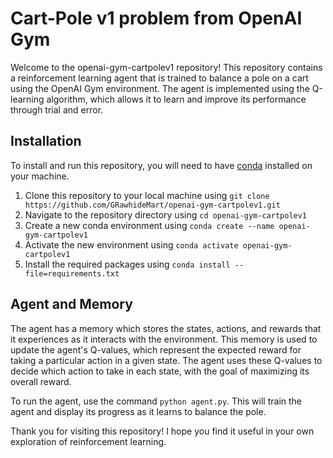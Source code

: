 # Cart-Pole v1 problem from OpenAI Gym
Welcome to the openai-gym-cartpolev1 repository! This repository contains a reinforcement learning agent that is trained to balance a pole on a cart using the OpenAI Gym environment. The agent is implemented using the Q-learning algorithm, which allows it to learn and improve its performance through trial and error.

## Installation
To install and run this repository, you will need to have [conda](https://docs.conda.io/en/latest/) installed on your machine.  
1. Clone this repository to your local machine using `git clone https://github.com/GRawhideMart/openai-gym-cartpolev1.git`
2. Navigate to the repository directory using `cd openai-gym-cartpolev1`
3. Create a new conda environment using `conda create --name openai-gym-cartpolev1`
4. Activate the new environment using `conda activate openai-gym-cartpolev1`
5. Install the required packages using `conda install --file=requirements.txt`

## Agent and Memory
The agent has a memory which stores the states, actions, and rewards that it experiences as it interacts with the environment. This memory is used to update the agent's Q-values, which represent the expected reward for taking a particular action in a given state. The agent uses these Q-values to decide which action to take in each state, with the goal of maximizing its overall reward.

To run the agent, use the command `python agent.py`. This will train the agent and display its progress as it learns to balance the pole.

Thank you for visiting this repository! I hope you find it useful in your own exploration of reinforcement learning.